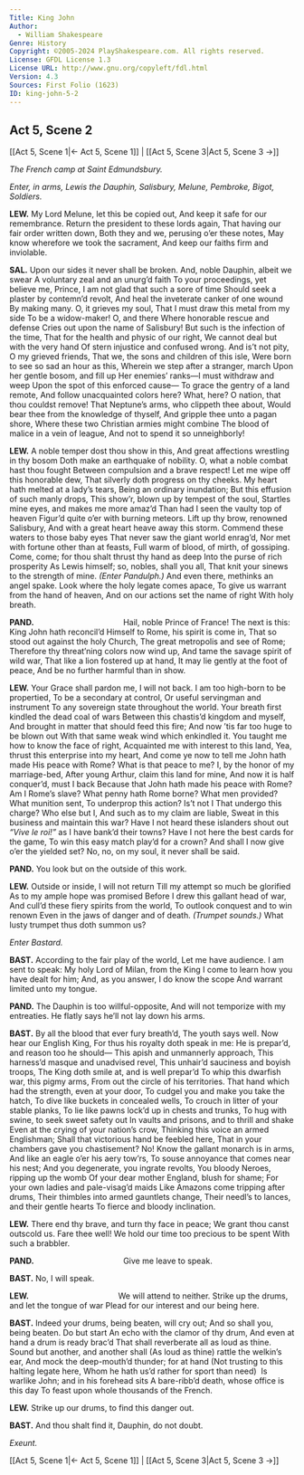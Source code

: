 ```yaml
---
Title: King John
Author: 
  - William Shakespeare
Genre: History
Copyright: ©2005-2024 PlayShakespeare.com. All rights reserved.
License: GFDL License 1.3
License URL: http://www.gnu.org/copyleft/fdl.html
Version: 4.3
Sources: First Folio (1623)
ID: king-john-5-2
---
```


## Act 5, Scene 2
[[Act 5, Scene 1|← Act 5, Scene 1]] | [[Act 5, Scene 3|Act 5, Scene 3 →]]

*The French camp at Saint Edmundsbury.*

*Enter, in arms, Lewis the Dauphin, Salisbury, Melune, Pembroke, Bigot, Soldiers.*

**LEW.**
My Lord Melune, let this be copied out,
And keep it safe for our remembrance.
Return the president to these lords again,
That having our fair order written down,
Both they and we, perusing o’er these notes,
May know wherefore we took the sacrament,
And keep our faiths firm and inviolable.

**SAL.**
Upon our sides it never shall be broken.
And, noble Dauphin, albeit we swear
A voluntary zeal and an unurg’d faith
To your proceedings, yet believe me, Prince,
I am not glad that such a sore of time
Should seek a plaster by contemn’d revolt,
And heal the inveterate canker of one wound
By making many. O, it grieves my soul,
That I must draw this metal from my side
To be a widow-maker! O, and there
Where honorable rescue and defense
Cries out upon the name of Salisbury!
But such is the infection of the time,
That for the health and physic of our right,
We cannot deal but with the very hand
Of stern injustice and confused wrong.
And is’t not pity, O my grieved friends,
That we, the sons and children of this isle,
Were born to see so sad an hour as this,
Wherein we step after a stranger, march
Upon her gentle bosom, and fill up
Her enemies’ ranks—I must withdraw and weep
Upon the spot of this enforced cause⁠—
To grace the gentry of a land remote,
And follow unacquainted colors here?
What, here? O nation, that thou couldst remove!
That Neptune’s arms, who clippeth thee about,
Would bear thee from the knowledge of thyself,
And gripple thee unto a pagan shore,
Where these two Christian armies might combine
The blood of malice in a vein of league,
And not to spend it so unneighborly!

**LEW.**
A noble temper dost thou show in this,
And great affections wrestling in thy bosom
Doth make an earthquake of nobility.
O, what a noble combat hast thou fought
Between compulsion and a brave respect!
Let me wipe off this honorable dew,
That silverly doth progress on thy cheeks.
My heart hath melted at a lady’s tears,
Being an ordinary inundation;
But this effusion of such manly drops,
This show’r, blown up by tempest of the soul,
Startles mine eyes, and makes me more amaz’d
Than had I seen the vaulty top of heaven
Figur’d quite o’er with burning meteors.
Lift up thy brow, renowned Salisbury,
And with a great heart heave away this storm.
Commend these waters to those baby eyes
That never saw the giant world enrag’d,
Nor met with fortune other than at feasts,
Full warm of blood, of mirth, of gossiping.
Come, come; for thou shalt thrust thy hand as deep
Into the purse of rich prosperity
As Lewis himself; so, nobles, shall you all,
That knit your sinews to the strength of mine.
*(Enter Pandulph.)*
And even there, methinks an angel spake.
Look where the holy legate comes apace,
To give us warrant from the hand of heaven,
And on our actions set the name of right
With holy breath.

**PAND.**
           Hail, noble Prince of France!
The next is this: King John hath reconcil’d
Himself to Rome, his spirit is come in,
That so stood out against the holy Church,
The great metropolis and see of Rome;
Therefore thy threat’ning colors now wind up,
And tame the savage spirit of wild war,
That like a lion fostered up at hand,
It may lie gently at the foot of peace,
And be no further harmful than in show.

**LEW.**
Your Grace shall pardon me, I will not back.
I am too high-born to be propertied,
To be a secondary at control,
Or useful servingman and instrument
To any sovereign state throughout the world.
Your breath first kindled the dead coal of wars
Between this chastis’d kingdom and myself,
And brought in matter that should feed this fire;
And now ’tis far too huge to be blown out
With that same weak wind which enkindled it.
You taught me how to know the face of right,
Acquainted me with interest to this land,
Yea, thrust this enterprise into my heart,
And come ye now to tell me John hath made
His peace with Rome? What is that peace to me?
I, by the honor of my marriage-bed,
After young Arthur, claim this land for mine,
And now it is half conquer’d, must I back
Because that John hath made his peace with Rome?
Am I Rome’s slave? What penny hath Rome borne?
What men provided? What munition sent,
To underprop this action? Is’t not I
That undergo this charge? Who else but I,
And such as to my claim are liable,
Sweat in this business and maintain this war?
Have I not heard these islanders shout out
*“Vive le roi!”* as I have bank’d their towns?
Have I not here the best cards for the game,
To win this easy match play’d for a crown?
And shall I now give o’er the yielded set?
No, no, on my soul, it never shall be said.

**PAND.**
You look but on the outside of this work.

**LEW.**
Outside or inside, I will not return
Till my attempt so much be glorified
As to my ample hope was promised
Before I drew this gallant head of war,
And cull’d these fiery spirits from the world,
To outlook conquest and to win renown
Even in the jaws of danger and of death.
*(Trumpet sounds.)*
What lusty trumpet thus doth summon us?

*Enter Bastard.*

**BAST.**
According to the fair play of the world,
Let me have audience. I am sent to speak:
My holy Lord of Milan, from the King
I come to learn how you have dealt for him;
And, as you answer, I do know the scope
And warrant limited unto my tongue.

**PAND.**
The Dauphin is too willful-opposite,
And will not temporize with my entreaties.
He flatly says he’ll not lay down his arms.

**BAST.**
By all the blood that ever fury breath’d,
The youth says well. Now hear our English King,
For thus his royalty doth speak in me:
He is prepar’d, and reason too he should⁠—
This apish and unmannerly approach,
This harness’d masque and unadvised revel,
This unhair’d sauciness and boyish troops,
The King doth smile at, and is well prepar’d
To whip this dwarfish war, this pigmy arms,
From out the circle of his territories.
That hand which had the strength, even at your door,
To cudgel you and make you take the hatch,
To dive like buckets in concealed wells,
To crouch in litter of your stable planks,
To lie like pawns lock’d up in chests and trunks,
To hug with swine, to seek sweet safety out
In vaults and prisons, and to thrill and shake
Even at the crying of your nation’s crow,
Thinking this voice an armed Englishman;
Shall that victorious hand be feebled here,
That in your chambers gave you chastisement?
No! Know the gallant monarch is in arms,
And like an eagle o’er his aery tow’rs,
To souse annoyance that comes near his nest;
And you degenerate, you ingrate revolts,
You bloody Neroes, ripping up the womb
Of your dear mother England, blush for shame;
For your own ladies and pale-visag’d maids
Like Amazons come tripping after drums,
Their thimbles into armed gauntlets change,
Their needl’s to lances, and their gentle hearts
To fierce and bloody inclination.

**LEW.**
There end thy brave, and turn thy face in peace;
We grant thou canst outscold us. Fare thee well!
We hold our time too precious to be spent
With such a brabbler.

**PAND.**
           Give me leave to speak.

**BAST.**
No, I will speak.

**LEW.**
           We will attend to neither.
Strike up the drums, and let the tongue of war
Plead for our interest and our being here.

**BAST.**
Indeed your drums, being beaten, will cry out;
And so shall you, being beaten. Do but start
An echo with the clamor of thy drum,
And even at hand a drum is ready brac’d
That shall reverberate all as loud as thine.
Sound but another, and another shall
(As loud as thine) rattle the welkin’s ear,
And mock the deep-mouth’d thunder; for at hand
(Not trusting to this halting legate here,
Whom he hath us’d rather for sport than need) 
Is warlike John; and in his forehead sits
A bare-ribb’d death, whose office is this day
To feast upon whole thousands of the French.

**LEW.**
Strike up our drums, to find this danger out.

**BAST.**
And thou shalt find it, Dauphin, do not doubt.

*Exeunt.*

[[Act 5, Scene 1|← Act 5, Scene 1]] | [[Act 5, Scene 3|Act 5, Scene 3 →]]